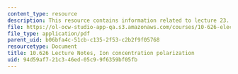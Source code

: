 ```yaml
---
content_type: resource
description: This resource contains information related to lecture 23.
file: https://ol-ocw-studio-app-qa.s3.amazonaws.com/courses/10-626-electrochemical-energy-systems-spring-2014/94d59af721c346ed05c99f6359bf05fb_MIT10_626S14_S11lec23.pdf
file_type: application/pdf
parent_uid: b06bfa4c-51cb-c135-2f53-c2b2f9f05768
resourcetype: Document
title: 10.626 Lecture Notes, Ion concentration polarization
uid: 94d59af7-21c3-46ed-05c9-9f6359bf05fb
---
```


